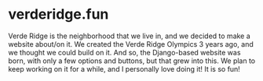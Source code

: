 # verderidge.fun
Verde Ridge is the neighborhood that we live in, and we decided to make a website about/on it.
We created the Verde Ridge Olympics 3 years ago, and we thought we could build on it.
And so, the Django-based website was born, with only a few options and buttons, but that grew into this.
We plan to keep working on it for a while, and I personally love doing it! It is so fun!

